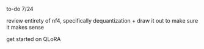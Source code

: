 to-do 7/24

review
entirety of nf4, specifically dequantization + draw it out to make sure it makes sense


get started on QLoRA
